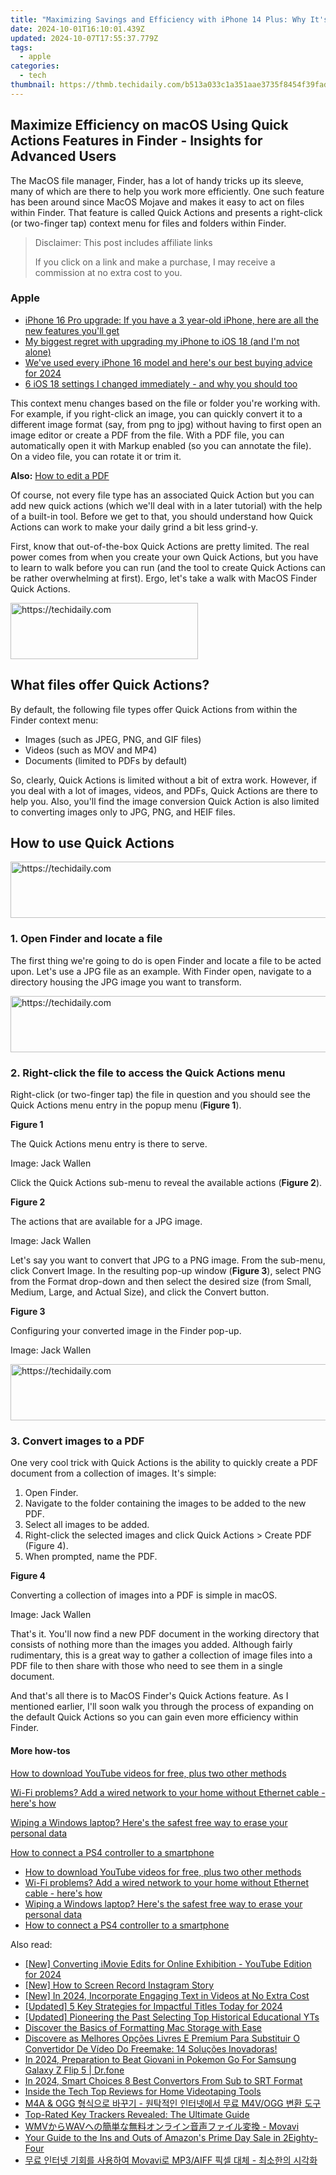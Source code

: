 ```yaml
---
title: "Maximizing Savings and Efficiency with iPhone 14 Plus: Why It's a Smart Choice for Budget-Conscious Users | Digital Trends Insights"
date: 2024-10-01T16:10:01.439Z
updated: 2024-10-07T17:55:37.779Z
tags:
  - apple
categories:
  - tech
thumbnail: https://thmb.techidaily.com/b513a033c1a351aae3735f8454f39fad640e3916330df7f776c432bd4bea35f1.jpg
---
```


## Maximize Efficiency on macOS Using Quick Actions Features in Finder - Insights  for Advanced Users

The MacOS file manager, Finder, has a lot of handy tricks up its sleeve, many of which are there to help you work more efficiently. One such feature has been around since MacOS Mojave and makes it easy to act on files within Finder. That feature is called Quick Actions and presents a right-click (or two-finger tap) context menu for files and folders within Finder.

>  Disclaimer: This post includes affiliate links
>
>  If you click on a link and make a purchase, I may receive a commission at no extra cost to you.
>

### Apple

* [iPhone 16 Pro upgrade: If you have a 3 year-old iPhone, here are all the new features you'll get](https://www.zdnet.com/article/iphone-16-pro-and-pro-max-hands-on/)
* [My biggest regret with upgrading my iPhone to iOS 18 (and I'm not alone)](https://www.zdnet.com/article/my-biggest-regret-with-upgrading-my-iphone-to-ios-18-and-im-not-alone/)
* [We've used every iPhone 16 model and here's our best buying advice for 2024](https://www.zdnet.com/article/iphone-16-pro-max-buying-advice-2024/)
* [6 iOS 18 settings I changed immediately - and why you should too](https://www.zdnet.com/article/6-ios-18-settings-i-changed-immediately-and-why-you-should-too/)

This context menu changes based on the file or folder you're working with. For example, if you right-click an image, you can quickly convert it to a different image format (say, from png to jpg) without having to first open an image editor or create a PDF from the file. With a PDF file, you can automatically open it with Markup enabled (so you can annotate the file). On a video file, you can rotate it or trim it. 

**Also:** [How to edit a PDF](https://www.zdnet.com/article/how-to-edit-a-pdf/)

Of course, not every file type has an associated Quick Action but you can add new quick actions (which we'll deal with in a later tutorial) with the help of a built-in tool. Before we get to that, you should understand how Quick Actions can work to make your daily grind a bit less grind-y.

First, know that out-of-the-box Quick Actions are pretty limited. The real power comes from when you create your own Quick Actions, but you have to learn to walk before you can run (and the tool to create Quick Actions can be rather overwhelming at first). Ergo, let's take a walk with MacOS Finder Quick Actions.

<!-- affiliate ads begin -->
<a href="https://aligracehair.sjv.io/c/5597632/1902289/19272" target="_top" id="1902289">
  <img src="//a.impactradius-go.com/display-ad/19272-1902289" border="0" alt="https://techidaily.com" width="300" height="90"/>
</a>
<img height="0" width="0" src="https://aligracehair.sjv.io/i/5597632/1902289/19272" style="position:absolute;visibility:hidden;" border="0" />
<!-- affiliate ads end -->

## What files offer Quick Actions?

By default, the following file types offer Quick Actions from within the Finder context menu:

* Images (such as JPEG, PNG, and GIF files)
* Videos (such as MOV and MP4)
* Documents (limited to PDFs by default)

So, clearly, Quick Actions is limited without a bit of extra work. However, if you deal with a lot of images, videos, and PDFs, Quick Actions are there to help you. Also, you'll find the image conversion Quick Action is also limited to converting images only to JPG, PNG, and HEIF files. 

## How to use Quick Actions

<!-- affiliate ads begin -->
<a href="https://malaysia-healthcare-travel-council.pxf.io/c/5597632/1557747/17382" target="_top" id="1557747">
  <img src="//a.impactradius-go.com/display-ad/17382-1557747" border="0" alt="https://techidaily.com" width="728" height="90"/>
</a>
<img height="0" width="0" src="https://malaysia-healthcare-travel-council.pxf.io/i/5597632/1557747/17382" style="position:absolute;visibility:hidden;" border="0" />
<!-- affiliate ads end -->

### 1\. Open Finder and locate a file

The first thing we're going to do is open Finder and locate a file to be acted upon. Let's use a JPG file as an example. With Finder open, navigate to a directory housing the JPG image you want to transform.

<!-- affiliate ads begin -->
<a href="https://appsumo.8odi.net/c/5597632/2094422/7443" target="_top" id="2094422">
  <img src="//a.impactradius-go.com/display-ad/7443-2094422" border="0" alt="https://techidaily.com" width="728" height="90"/>
</a>
<img height="0" width="0" src="https://appsumo.8odi.net/i/5597632/2094422/7443" style="position:absolute;visibility:hidden;" border="0" />
<!-- affiliate ads end -->

### 2\. Right-click the file to access the Quick Actions menu

Right-click (or two-finger tap) the file in question and you should see the Quick Actions menu entry in the popup menu (**Figure 1**).

**Figure 1**

The Quick Actions menu entry is there to serve.

Image: Jack Wallen

Click the Quick Actions sub-menu to reveal the available actions (**Figure 2**).

**Figure 2**

The actions that are available for a JPG image.

Image: Jack Wallen

Let's say you want to convert that JPG to a PNG image. From the sub-menu, click Convert Image. In the resulting pop-up window (**Figure 3**), select PNG from the Format drop-down and then select the desired size (from Small, Medium, Large, and Actual Size), and click the Convert button.

**Figure 3**

Configuring your converted image in the Finder pop-up.

Image: Jack Wallen

<!-- affiliate ads begin -->
<a href="https://appsumo.8odi.net/c/5597632/2068407/7443" target="_top" id="2068407">
  <img src="//a.impactradius-go.com/display-ad/7443-2068407" border="0" alt="https://techidaily.com" width="728" height="90"/>
</a>
<img height="0" width="0" src="https://appsumo.8odi.net/i/5597632/2068407/7443" style="position:absolute;visibility:hidden;" border="0" />
<!-- affiliate ads end -->

### 3\. Convert images to a PDF

One very cool trick with Quick Actions is the ability to quickly create a PDF document from a collection of images. It's simple:

1. Open Finder.
2. Navigate to the folder containing the images to be added to the new PDF.
3. Select all images to be added.
4. Right-click the selected images and click Quick Actions > Create PDF (Figure 4).
5. When prompted, name the PDF.

**Figure 4**

Converting a collection of images into a PDF is simple in macOS.

Image: Jack Wallen

That's it. You'll now find a new PDF document in the working directory that consists of nothing more than the images you added. Although fairly rudimentary, this is a great way to gather a collection of image files into a PDF file to then share with those who need to see them in a single document.

And that's all there is to MacOS Finder's Quick Actions feature. As I mentioned earlier, I'll soon walk you through the process of expanding on the default Quick Actions so you can gain even more efficiency within Finder.

#### More how-tos

[How to download YouTube videos for free, plus two other methods](https://www.zdnet.com/article/how-to-download-youtube-videos-for-free-plus-two-other-methods/ "How to download YouTube videos for free, plus two other methods")

[Wi-Fi problems? Add a wired network to your home without Ethernet cable - here's how](https://www.zdnet.com/article/ditch-the-wi-fi-how-to-add-a-wired-network-to-your-home-without-ethernet-cable/ "Wi-Fi problems? Add a wired network to your home without Ethernet cable - here's how")

[Wiping a Windows laptop? Here's the safest free way to erase your personal data](https://www.zdnet.com/article/wiping-a-windows-laptop-heres-the-safest-free-way-to-erase-your-personal-data/ "Wiping a Windows laptop? Here's the safest free way to erase your personal data")

[How to connect a PS4 controller to a smartphone](https://www.zdnet.com/article/how-to-connect-a-ps4-controller-to-a-smartphone/ "How to connect a PS4 controller to a smartphone")

* [How to download YouTube videos for free, plus two other methods](https://www.zdnet.com/article/how-to-download-youtube-videos-for-free-plus-two-other-methods/ "How to download YouTube videos for free, plus two other methods")
* [Wi-Fi problems? Add a wired network to your home without Ethernet cable - here's how](https://www.zdnet.com/article/ditch-the-wi-fi-how-to-add-a-wired-network-to-your-home-without-ethernet-cable/ "Wi-Fi problems? Add a wired network to your home without Ethernet cable - here's how")
* [Wiping a Windows laptop? Here's the safest free way to erase your personal data](https://www.zdnet.com/article/wiping-a-windows-laptop-heres-the-safest-free-way-to-erase-your-personal-data/ "Wiping a Windows laptop? Here's the safest free way to erase your personal data")
* [How to connect a PS4 controller to a smartphone](https://www.zdnet.com/article/how-to-connect-a-ps4-controller-to-a-smartphone/ "How to connect a PS4 controller to a smartphone")

<ins class="adsbygoogle"
     style="display:block"
     data-ad-format="autorelaxed"
     data-ad-client="ca-pub-7571918770474297"
     data-ad-slot="1223367746"></ins>

<ins class="adsbygoogle"
     style="display:block"
     data-ad-client="ca-pub-7571918770474297"
     data-ad-slot="8358498916"
     data-ad-format="auto"
     data-full-width-responsive="true"></ins>

<span class="atpl-alsoreadstyle">Also read:</span>
<div><ul>
<li><a href="https://facebook-video-share.techidaily.com/new-converting-imovie-edits-for-online-exhibition-youtube-edition-for-2024/"><u>[New] Converting iMovie Edits for Online Exhibition - YouTube Edition for 2024</u></a></li>
<li><a href="https://instagram-clips.techidaily.com/new-how-to-screen-record-instagram-story/"><u>[New] How to Screen Record Instagram Story</u></a></li>
<li><a href="https://article-knowledge.techidaily.com/new-in-2024-incorporate-engaging-text-in-videos-at-no-extra-cost/"><u>[New] In 2024, Incorporate Engaging Text in Videos at No Extra Cost</u></a></li>
<li><a href="https://article-helps.techidaily.com/updated-5-key-strategies-for-impactful-titles-today-for-2024/"><u>[Updated] 5 Key Strategies for Impactful Titles Today for 2024</u></a></li>
<li><a href="https://youtube-lab.techidaily.com/ed-pioneering-the-past-selecting-top-historical-educational-yts/"><u>[Updated] Pioneering the Past Selecting Top Historical Educational YTs</u></a></li>
<li><a href="https://data-wizards.techidaily.com/discover-the-basics-of-formatting-mac-storage-with-ease/"><u>Discover the Basics of Formatting Mac Storage with Ease</u></a></li>
<li><a href="https://tech-recovery.techidaily.com/discovere-as-melhores-opcoes-livres-e-premium-para-substituir-o-convertidor-de-video-do-freemake-14-solucoes-inovadoras/"><u>Discovere as Melhores Opções Livres E Premium Para Substituir O Convertidor De Vídeo Do Freemake: 14 Soluções Inovadoras!</u></a></li>
<li><a href="https://change-location.techidaily.com/in-2024-preparation-to-beat-giovani-in-pokemon-go-for-samsung-galaxy-z-flip-5-drfone-by-drfone-virtual-android/"><u>In 2024, Preparation to Beat Giovani in Pokemon Go For Samsung Galaxy Z Flip 5 | Dr.fone</u></a></li>
<li><a href="https://extra-approaches.techidaily.com/in-2024-smart-choices-8-best-convertors-from-sub-to-srt-format/"><u>In 2024, Smart Choices 8 Best Convertors From Sub to SRT Format</u></a></li>
<li><a href="https://desktop-recording.techidaily.com/inside-the-tech-top-reviews-for-home-videotaping-tools/"><u>Inside the Tech Top Reviews for Home Videotaping Tools</u></a></li>
<li><a href="https://tech-recovery.techidaily.com/m4a-and-ogg-m4vogg/"><u>M4A & OGG 형식으로 바꾸기 - 원탁적인 인터넷에서 무료 M4V/OGG 변환 도구</u></a></li>
<li><a href="https://tech-recovery.techidaily.com/top-rated-key-trackers-revealed-the-ultimate-guide/"><u>Top-Rated Key Trackers Revealed: The Ultimate Guide</u></a></li>
<li><a href="https://tech-recovery.techidaily.com/wmvwav-movavi/"><u>WMVからWAVへの簡単な無料オンライン音声ファイル変換 - Movavi</u></a></li>
<li><a href="https://tech-recovery.techidaily.com/your-guide-to-the-ins-and-outs-of-amazons-prime-day-sale-in-2eighty-four/"><u>Your Guide to the Ins and Outs of Amazon's Prime Day Sale in 2Eighty-Four</u></a></li>
<li><a href="https://tech-recovery.techidaily.com/movavi-mp3aiff/"><u>무료 인터넷 기회를 사용하여 Movavi로 MP3/AIFF 픽셀 대체 - 최소한의 시각화</u></a></li>
</ul></div>

